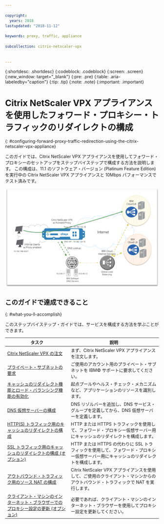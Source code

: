 ```yaml
---

copyright:
  years: 2018
lastupdated: "2018-11-12"

keywords: proxy, traffic, appliance

subcollection: citrix-netscaler-vpx


---
```


{:shortdesc: .shortdesc}
{:codeblock: .codeblock}
{:screen: .screen}
{:new_window: target="_blank"}
{:pre: .pre}
{:table: .aria-labeledby="caption"}
{:tip: .tip}
{:note: .note}
{:important: .important}

# Citrix NetScaler VPX アプライアンスを使用したフォワード・プロキシー・トラフィックのリダイレクトの構成
{: #configuring-forward-proxy-traffic-redirection-using-the-citrix-netscaler-vpx-appliance}

このガイドでは、Citrix NetScaler VPX アプライアンスを使用してフォワード・プロキシーのセットアップをステップバイステップで構成する方法を説明します。 この構成は、11.1 のソフトウェア・バージョン (Platinum Feature Edition) を実行中の Citrix NetScaler VPX アプライアンスと 10Mbps パフォーマンスでテスト済みです。

<img src="images/fp1.png" alt="図面" style="width: 600px;"/>

## このガイドで達成できること
{: #what-you-ll-accomplish}

このステップバイステップ・ガイドでは、サービスを構成する方法を学ぶことができます。

タスク  | 説明
------------- | -------------
[Citrix NetScaler VPX の注文](/docs/infrastructure/citrix-netscaler-vpx?topic=citrix-netscaler-vpx-order-the-citrix-netscaler-vpx-appliance) | まず、Citrix NetScaler VPX アプライアンスを注文します。
[プライベート・サブネットの要求](/docs/infrastructure/citrix-netscaler-vpx?topic=citrix-netscaler-vpx-request-a-private-subnet) | ご使用のアカウント用のプライベート・サブネットを IBM© サポートに要求してください。
[キャッシュのリダイレクト機能とロード・バランシング機能の有効化](/docs/infrastructure/citrix-netscaler-vpx?topic=citrix-netscaler-vpx-enable-cache-redirection-and-load-balancing-capabilities) | 起点プールやヘルス・チェック・メカニズムなど、アプリケーションのリソースを識別します。
[DNS 仮想サーバーの構成](/docs/infrastructure/citrix-netscaler-vpx?topic=citrix-netscaler-vpx-configure-the-dns-virtual-server) | DNS リゾルバーを追加し、DNS サービス・グループを定義してから、DNS 仮想サーバーを定義します。
[HTTP(S) トラフィック用のキャッシュのリダイレクトの構成](/docs/infrastructure/citrix-netscaler-vpx?topic=citrix-netscaler-vpx-configure-cache-redirection-for-http-traffic) | HTTP または HTTPS トラフィックを使用して、フォワード・プロキシー仮想サーバー用にキャッシュのリダイレクトを構成します。
[SSL トラフィック用のキャッシュのリダイレクトの構成 (オプション)](/docs/infrastructure/citrix-netscaler-vpx?topic=citrix-netscaler-vpx-configure-cache-redirection-for-ssl-traffic-optional-) | HTTP または HTTPS の代わりに SSL トラフィックを使用して、フォワード・プロキシー仮想サーバー用にキャッシュのリダイレクトを構成します。
[アウトバウンド・トラフィック用のソース NAT の構成](/docs/infrastructure/citrix-netscaler-vpx?topic=citrix-netscaler-vpx-configure-source-nat-for-outbound-traffic) | Citrix NetScaler VPX アプライアンスを使用して、ご使用のクライアント・マシンからのアウトバウンド・トラフィックで NAT を実行します。
[クライアント・マシンのインターネット・ブラウザーでのプロキシー設定の更新 (オプション)](/docs/infrastructure/citrix-netscaler-vpx?topic=citrix-netscaler-vpx-update-the-proxy-settings-on-the-client-machine-s-internet-browser-optional-) | 必要であれば、クライアント・マシンのインターネット・ブラウザーを使用してプロキシー設定を更新してください。
